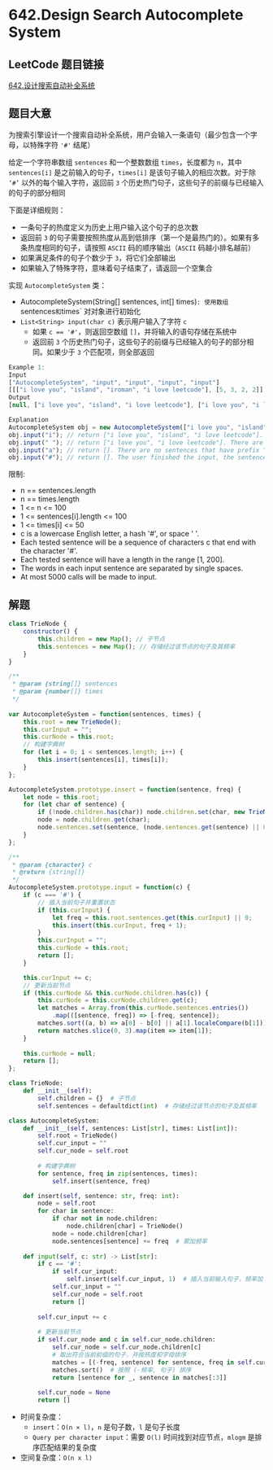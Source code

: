 # 642.Design Search Autocomplete System

## LeetCode 题目链接

[642.设计搜索自动补全系统](https://leetcode.cn/problems/design-search-autocomplete-system/)

## 题目大意

为搜索引擎设计一个搜索自动补全系统，用户会输入一条语句（最少包含一个字母，以特殊字符 `'#'` 结尾）

给定一个字符串数组 `sentences` 和一个整数数组 `times`，长度都为 `n`，其中 `sentences[i]` 是之前输入的句子，`times[i]` 是该句子输入的相应次数。对于除 `‘#’` 以外的每个输入字符，返回前 `3` 个历史热门句子，这些句子的前缀与已经输入的句子的部分相同

下面是详细规则：
- 一条句子的热度定义为历史上用户输入这个句子的总次数
- 返回前 `3` 的句子需要按照热度从高到低排序（第一个是最热门的）。如果有多条热度相同的句子，请按照 `ASCII` 码的顺序输出（`ASCII` 码越小排名越前）
- 如果满足条件的句子个数少于 `3`，将它们全部输出
- 如果输入了特殊字符，意味着句子结束了，请返回一个空集合
  
实现 `AutocompleteSystem` 类：

- AutocompleteSystem(String[] sentences, int[] times)`: 使用数组 `sentences` 和 `times` 对对象进行初始化
- `List<String> input(char c)` 表示用户输入了字符 `c` 
  - 如果 `c == '#'`，则返回空数组 `[]`，并将输入的语句存储在系统中
  - 返回前 `3` 个历史热门句子，这些句子的前缀与已经输入的句子的部分相同。如果少于 `3` 个匹配项，则全部返回

```js
Example 1:
Input
["AutocompleteSystem", "input", "input", "input", "input"]
[[["i love you", "island", "iroman", "i love leetcode"], [5, 3, 2, 2]], ["i"], [" "], ["a"], ["#"]]
Output
[null, ["i love you", "island", "i love leetcode"], ["i love you", "i love leetcode"], [], []]

Explanation
AutocompleteSystem obj = new AutocompleteSystem(["i love you", "island", "iroman", "i love leetcode"], [5, 3, 2, 2]);
obj.input("i"); // return ["i love you", "island", "i love leetcode"]. There are four sentences that have prefix "i". Among them, "ironman" and "i love leetcode" have same hot degree. Since ' ' has ASCII code 32 and 'r' has ASCII code 114, "i love leetcode" should be in front of "ironman". Also we only need to output top 3 hot sentences, so "ironman" will be ignored.
obj.input(" "); // return ["i love you", "i love leetcode"]. There are only two sentences that have prefix "i ".
obj.input("a"); // return []. There are no sentences that have prefix "i a".
obj.input("#"); // return []. The user finished the input, the sentence "i a" should be saved as a historical sentence in system. And the following input will be counted as a new search.
```

限制:
- n == sentences.length
- n == times.length
- 1 <= n <= 100
- 1 <= sentences[i].length <= 100
- 1 <= times[i] <= 50
- c is a lowercase English letter, a hash '#', or space ' '.
- Each tested sentence will be a sequence of characters c that end with the character '#'.
- Each tested sentence will have a length in the range [1, 200].
- The words in each input sentence are separated by single spaces.
- At most 5000 calls will be made to input.

## 解题

```js
class TrieNode {
    constructor() {
        this.children = new Map(); // 子节点
        this.sentences = new Map(); // 存储经过该节点的句子及其频率
    }
}

/**
 * @param {string[]} sentences
 * @param {number[]} times
 */
 
var AutocompleteSystem = function(sentences, times) {
    this.root = new TrieNode();
    this.curInput = "";
    this.curNode = this.root;
    // 构建字典树
    for (let i = 0; i < sentences.length; i++) {
        this.insert(sentences[i], times[i]);
    }
};

AutocompleteSystem.prototype.insert = function(sentence, freq) {
    let node = this.root;
    for (let char of sentence) {
        if (!node.children.has(char)) node.children.set(char, new TrieNode());
        node = node.children.get(char);
        node.sentences.set(sentence, (node.sentences.get(sentence) || 0) + freq);
    }
};

/** 
 * @param {character} c
 * @return {string[]}
 */
AutocompleteSystem.prototype.input = function(c) {
    if (c === '#') {
        // 插入当前句子并重置状态
        if (this.curInput) {
            let freq = this.root.sentences.get(this.curInput) || 0;
            this.insert(this.curInput, freq + 1);
        }
        this.curInput = "";
        this.curNode = this.root;
        return [];
    }

    this.curInput += c;
    // 更新当前节点
    if (this.curNode && this.curNode.children.has(c)) {
        this.curNode = this.curNode.children.get(c);
        let matches = Array.from(this.curNode.sentences.entries())
            .map(([sentence, freq]) => [-freq, sentence]);
        matches.sort((a, b) => a[0] - b[0] || a[1].localeCompare(b[1]));
        return matches.slice(0, 3).map(item => item[1]);
    }
    
    this.curNode = null;
    return [];
};
```
```python
class TrieNode:
    def __init__(self):
        self.children = {}  # 子节点
        self.sentences = defaultdict(int)  # 存储经过该节点的句子及其频率

class AutocompleteSystem:
    def __init__(self, sentences: List[str], times: List[int]):
        self.root = TrieNode()
        self.cur_input = ""
        self.cur_node = self.root
        
        # 构建字典树
        for sentence, freq in zip(sentences, times):
            self.insert(sentence, freq)

    def insert(self, sentence: str, freq: int):
        node = self.root
        for char in sentence:
            if char not in node.children:
                node.children[char] = TrieNode()
            node = node.children[char]
            node.sentences[sentence] += freq  # 累加频率
        
    def input(self, c: str) -> List[str]:
        if c == '#':
            if self.cur_input:
                self.insert(self.cur_input, 1)  # 插入当前输入句子，频率加 1
            self.cur_input = ""
            self.cur_node = self.root
            return []
        
        self.cur_input += c
        
        # 更新当前节点
        if self.cur_node and c in self.cur_node.children:
            self.cur_node = self.cur_node.children[c]
            # 取出符合当前前缀的句子，并按热度和字母排序
            matches = [(-freq, sentence) for sentence, freq in self.cur_node.sentences.items()]
            matches.sort()  # 按照 (-频率, 句子) 排序
            return [sentence for _, sentence in matches[:3]]
        
        self.cur_node = None
        return []
```

- 时间复杂度：
  - `insert`：`O(n × l)`，`n` 是句子数，`l` 是句子长度
  - `Query per character input`：需要 `O(l)` 时间找到对应节点，`mlogm` 是排序匹配结果的复杂度
- 空间复杂度：`O(n x l)`


